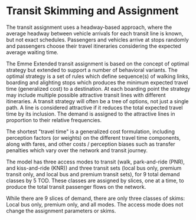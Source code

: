 # Transit Skimming and Assignment

The transit assignment uses a headway-based approach, where the average headway between vehicle arrivals for each transit line is known, but not exact schedules. Passengers and vehicles arrive at stops randomly and passengers choose their travel itineraries considering the expected average waiting time.

The Emme Extended transit assignment is based on the concept of optimal strategy but extended to support a number of behavioral variants. The optimal strategy is a set of rules which define sequence(s) of walking links, boarding and alighting stops which produces the minimum expected travel time (generalized cost) to a destination. At each boarding point the strategy may include multiple possible attractive transit lines with different itineraries. A transit strategy will often be a tree of options, not just a single path. A line is considered attractive if it reduces the total expected travel time by its inclusion. The demand is assigned to the attractive lines in proportion to their relative frequencies.

The shortest "travel time" is a generalized cost formulation, including perception factors (or weights) on the different travel time components, along with fares, and other costs / perception biases such as transfer penalties which vary over the network and transit journey.

The model has three access modes to transit (walk, park-and-ride (PNR), and kiss-and-ride (KNR)) and three transit sets (local bus only, premium transit only, and local bus and premium transit sets), for 9 total demand classes by 5 TOD. These classes are assigned by slices, one at a time, to produce the total transit passenger flows on the network.

While there are 9 slices of demand, there are only three classes of skims: Local bus only, premium only, and all modes. The access mode does not change the assignment parameters or skims.